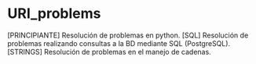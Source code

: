 # URI_problems

[PRINCIPIANTE] Resolución de problemas en python.
[SQL] Resolución de problemas realizando consultas a la BD mediante SQL (PostgreSQL).
[STRINGS] Resolución de problemas en el manejo de cadenas.
